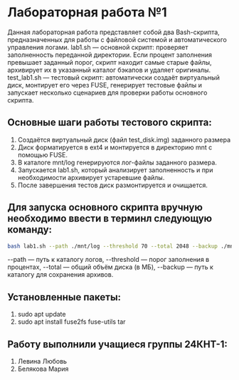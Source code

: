 # Лабораторная работа №1
Данная лабораторная работа представляет собой два Bash-скрипта, предназначенных для работы с файловой системой и автоматического управления логами.
lab1.sh — основной скрипт: проверяет заполненность переданной директории. Если процент заполнения превышает заданный порог, скрипт находит самые старые файлы, архивирует их в указанный каталог бэкапов и удаляет оригиналы.
test_lab1.sh — тестовый скрипт: автоматически создаёт виртуальный диск, монтирует его через FUSE, генерирует тестовые файлы и запускает несколько сценариев для проверки работы основного скрипта.

## Основные шаги работы тестового скрипта:
 1. Создаётся виртуальный диск (файл test_disk.img) заданного размера
 2. Диск форматируется в ext4 и монтируется в директорию mnt с помощью FUSE.
 3. В каталоге mnt/log генерируются лог-файлы заданного размера.
 4. Запускается lab1.sh, который анализирует заполненность и при необходимости архивирует устаревшие файлы.
 5. После завершения тестов диск размонтируется и очищается.

## Для запуска основного скрипта вручную необходимо ввести в терминл следующую команду:
```bash
bash lab1.sh --path ./mnt/log --threshold 70 --total 2048 --backup ./mnt/backup
```

--path — путь к каталогу логов,
--threshold — порог заполнения в процентах,
--total — общий объём диска (в МБ),
--backup — путь к каталогу для сохранения архивов.

## Установленные пакеты:
  1) sudo apt update
  2) sudo apt install fuse2fs fuse-utils tar

## Работу выполнили учащиеся группы 24КНТ-1:
 1) Левина Любовь
 2) Белякова Мария
